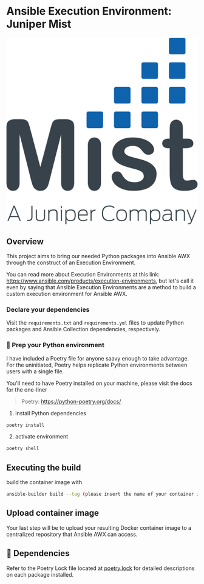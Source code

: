 # Ansible Execution Environment: Juniper Mist
[![N|Solid](https://github.com/cdot65/svg-locker-shhhhh/raw/master/Mist-Juniper-Logo-Full-Color-02.png)](https://mist.com/)

## Overview

This project aims to bring our needed Python packages into Ansible AWX through the construct of an Execution Environment.

You can read more about Execution Environments at this link: https://www.ansible.com/products/execution-environments, but let's call it even by saying that Ansible Execution Environments are a method to build a custom execution environment for Ansible AWX.

### Declare your dependencies

Visit the `requirements.txt` and `requirements.yml` files to update Python packages and Ansible Collection dependencies, respectively.

### 🐍 Prep your Python environment

I have included a Poetry file for anyone saavy enough to take advantage. For the uninitiated, Poetry helps replicate Python environments between users with a single file. 

You'll need to have Poetry installed on your machine, please visit the docs for the one-liner

> Poetry: https://python-poetry.org/docs/

1. install Python dependencies

```bash
poetry install
```

2. activate environment

```bash
poetry shell
```

## Executing the build

build the container image with

```bash
ansible-builder build --tag (please insert the name of your container image here)
```

## Upload container image

Your last step will be to upload your resulting Docker container image to a centralized repository that Ansible AWX can access.

## 📝 Dependencies

Refer to the Poetry Lock file located at [poetry.lock](poetry.lock) for detailed descriptions on each package installed.
